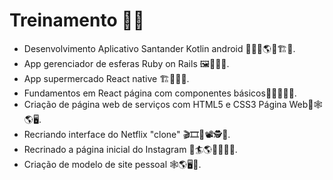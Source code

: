 # Treinamento 👨‍💻️
  
- Desenvolvimento Aplicativo Santander Kotlin android 👨‍💻️📱️🌎️👷️🏗️🚧️.
- App gerenciador de esferas Ruby on Rails 🖼️👷️📝️🚧️.
- App supermercado React native 🏗️👷️📝️🚧️.
- Fundamentos em React página com componentes básicos🚀️👨‍🏫️📜️🤺️.
- Criação de página web de serviços com HTML5 e CSS3 Página Web🚀️🕸️🌎️🖥️.
- Recriando interface do Netflix "clone" 🎬️🎞️🎥️📽️🕵️📜️.
- Recrinado a página inicial do Instagram 📲️🏄️🌎️📸️💬️👨‍💻️.
- Criação de modelo de site pessoal 🕸️🌎️🖥️📱️.
